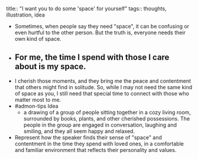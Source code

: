 title:: "I want you to do some 'space' for yourself"
tags:: thoughts, illustration, idea

- Sometimes, when people say they need "space", it can be confusing or even hurtful to the other person. But the truth is, everyone needs their own kind of space.
- ## For me, the time I spend with those I care about is my space.
- I cherish those moments, and they bring me the peace and contentment that others might find in solitude. So, while I may not need the same kind of space as you, I still need that special time to connect with those who matter most to me.
- #admon-tips Idea
	- a drawing of a group of people sitting together in a cozy living room, surrounded by books, plants, and other cherished possessions. The people in the group are engaged in conversation, laughing and smiling, and they all seem happy and relaxed.
- Represent how the speaker finds their sense of "space" and contentment in the time they spend with loved ones, in a comfortable and familiar environment that reflects their personality and values.
